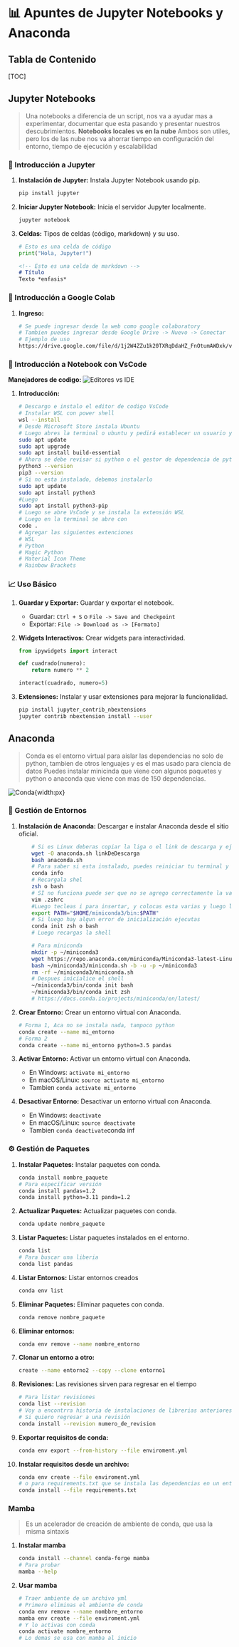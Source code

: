 # 📊 Apuntes de Jupyter Notebooks y Anaconda

## Tabla de Contenido

[TOC]

## Jupyter Notebooks

>Una notebooks a diferencia de un script, nos va a ayudar mas a experimentar, documentar que esta pasando y presentar nuestros descubrimientos.
>**Notebooks locales vs en la nube** Ambos son utiles, pero los de las nube nos va ahorrar tiempo en configuración del entorno, tiempo de ejecución y escalabilidad

### 🚀 Introducción a Jupyter

1. **Instalación de Jupyter:** Instala Jupyter Notebook usando pip.

    ```bash
    pip install jupyter
    ```

2. **Iniciar Jupyter Notebook:** Inicia el servidor Jupyter localmente.

    ```bash
    jupyter notebook
    ```

3. **Celdas:** Tipos de celdas (código, markdown) y su uso.

    ```python
    # Esto es una celda de código
    print("Hola, Jupyter!")

    ```

    ```markdown
    <!-- Esto es una celda de markdown -->
    # Título
    Texto *enfasis*
    ```

### 🚀 Introducción a Google Colab

1. **Ingreso:**

    ```bash
    # Se puede ingresar desde la web como google colaboratory
    # Tambien puedes ingresar desde Google Drive -> Nuevo -> Conectar
    # Ejemplo de uso
    https://drive.google.com/file/d/1j2W4ZZu1k20TXRqDdaHZ_FnOtumAWDxk/view?usp=sharing
    ```

### 🚀 Introducción a Notebook con VsCode

**Manejadores de codigo:**
    ![Editores vs IDE](./images/editores%20vs%20ide.png)

1. **Introducción:**

    ```bash
    # Descargo e instalo el editor de codigo VsCode
    # Instalar WSL con power shell
    wsl --install
    # Desde Microsoft Store instala Ubuntu
    # Luego abres la terminal o ubuntu y pedirá establecer un usuario y contraseña
    sudo apt update
    sudo apt upgrade
    sudo apt install build-essential
    # Ahora se debe revisar si python o el gestor de dependencia de python que es pip ya esta instalado
    python3 --version
    pip3 --version
    # Si no esta instalado, debemos instalarlo
    sudo apt update
    sudo apt install python3
    #Luego
    sudo apt install python3-pip
    # Luego se abre VsCode y se instala la extensión WSL
    # Luego en la terminal se abre con
    code .
    # Agregar las siguientes extenciones
    # WSL
    # Python
    # Magic Python
    # Material Icon Theme
    # Rainbow Brackets
    ```

### 📈 Uso Básico

1. **Guardar y Exportar:** Guardar y exportar el notebook.
    - Guardar: `Ctrl + S` o `File -> Save and Checkpoint`
    - Exportar: `File -> Download as -> [Formato]`

2. **Widgets Interactivos:** Crear widgets para interactividad.

    ```python
    from ipywidgets import interact

    def cuadrado(numero):
        return numero ** 2

    interact(cuadrado, numero=5)
    ```

3. **Extensiones:** Instalar y usar extensiones para mejorar la funcionalidad.

    ```bash
    pip install jupyter_contrib_nbextensions
    jupyter contrib nbextension install --user
    ```

## Anaconda

> Conda es el entorno virtual para aislar las dependencias no solo de python, tambien de otros lenguajes y es el mas usado para ciencia de datos
> Puedes instalar minicinda que viene con algunos paquetes y python o anaconda que viene con mas de 150 dependencias.

![Conda](./images/conda.jpeg){width:px}

### 🚀 Gestión de Entornos

1. **Instalación de Anaconda:** Descargar e instalar Anaconda desde el sitio oficial.

    ```bash
        # Si es Linux deberas copiar la liga o el link de descarga y ejecutar el siguiente comando
        wget -O anaconda.sh linkDeDescarga
        bash anaconda.sh
        # Para saber si esta instalado, puedes reiniciar tu terminal y ejecutando
        conda info
        # Recargala shel
        zsh o bash
        # SI no funciona puede ser que no se agrego correctamente la variable de entorno y puedes hacer lo siguiente
        vim .zshrc
        #Luego tecleas i para insertar, y colocas esta varias y luego le das esc y luego tecleas :wq para guardar y salir
        export PATH="$HOME/miniconda3/bin:$PATH"
        # Si luego hay algun error de inicialización ejecutas
        conda init zsh o bash
        # Luego recargas la shell
    ```

    ```bash
        # Para miniconda
        mkdir -p ~/miniconda3
        wget https://repo.anaconda.com/miniconda/Miniconda3-latest-Linux-x86_64.sh -O ~/miniconda3/miniconda.sh
        bash ~/miniconda3/miniconda.sh -b -u -p ~/miniconda3
        rm -rf ~/miniconda3/miniconda.sh
        # Despues inicialice el shell
        ~/miniconda3/bin/conda init bash
        ~/miniconda3/bin/conda init zsh
        # https://docs.conda.io/projects/miniconda/en/latest/
    ```

2. **Crear Entorno:** Crear un entorno virtual con Anaconda.

    ```bash
    # Forma 1, Aca no se instala nada, tampoco python
    conda create --name mi_entorno
    # Forma 2
    conda create --name mi_entorno python=3.5 pandas
    ```

3. **Activar Entorno:** Activar un entorno virtual con Anaconda.
    - En Windows: `activate mi_entorno`
    - En macOS/Linux: `source activate mi_entorno`
    - Tambien `conda activate mi_entorno`

4. **Desactivar Entorno:** Desactivar un entorno virtual con Anaconda.
    - En Windows: `deactivate`
    - En macOS/Linux: `source deactivate`
    - Tambien `conda deactivate`conda inf

### ⚙ Gestión de Paquetes

1. **Instalar Paquetes:** Instalar paquetes con conda.

    ```bash
    conda install nombre_paquete
    # Para especificar versión
    conda install pandas=1.2
    conda install python=3.11 panda=1.2
    ```

2. **Actualizar Paquetes:** Actualizar paquetes con conda.

    ```bash
    conda update nombre_paquete
    ```

3. **Listar Paquetes:** Listar paquetes instalados en el entorno.

    ```bash
    conda list
    # Para buscar una liberia
    conda list pandas
    ```

4. **Listar Entornos:** Listar entornos creados

    ```bash
    conda env list
    ```

5. **Eliminar Paquetes:** Eliminar paquetes con conda.

    ```bash
    conda remove nombre_paquete
    ```

6. **Eliminar entornos:**

    ```bash
    conda env remove --name nombre_entorno
    ```

7. **Clonar un entorno a otro:**

    ```bash
    create --name entorno2 --copy --clone entorno1
    ```

8. **Revisiones:** Las revisiones sirven para regresar en el tiempo

    ```bash
    # Para listar revisiones
    conda list --revision
    # Voy a encontrra historia de instalaciones de librerias anteriores o cambios de las versiones
    # Si quiero regresar a una revisión
    conda install --revision numero_de_revision
    ```

9. **Exportar requisitos de conda:**

    ```bash
    conda env export --from-history --file enviroment.yml
    ```

10. **Instalar requisitos desde un archivo:**

    ```bash
    conda env create --file enviroment.yml
    # o para requirements.txt que se instala las dependencias en un entorno ya existente
    conda install --file requirements.txt
    ```

### Mamba

> Es un acelerador de creación de ambiente de conda, que usa la misma sintaxis

1. **Instalar mamba**

    ```bash
    conda install --channel conda-forge mamba
    # Para probar
    mamba --help
    ```

2. **Usar mamba**

    ```bash
    # Traer ambiente de un archivo yml
    # Primero eliminas el ambiente de conda
    conda env remove --name nombbre_entorno
    mamba env create --file enviroment.yml
    # Y lo activas con conda
    conda activate nombre_entorno
    # Lo demas se usa con mamba al inicio
    ```
